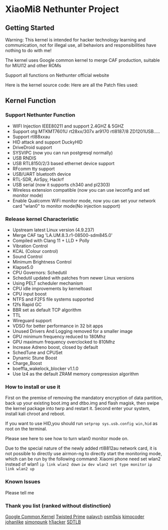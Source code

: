 # XiaoMi8 Nethunter Project
## Getting Started
Warning: This kernel is intended for hacker technology learning and communication, not for illegal use, all behaviors and responsibilities have nothing to do with me!

The kernel uses Google common kernel to merge CAF production, suitable for MIUI12 and other ROMs

Support all functions on Nethunter official website

Here is the kernel source code:
Here are all the Patch files used: 

## Kernel Function
### Support Nethunter Function
- WIFI Injection IEEE80211 and support 2.4GHZ & 5GHZ
- Support otg MTKMT7601U rt28xx/307x ar9170 rtl8187/8 ZD1201USB.....
- Support rtl88xxau
- HID attack and support DuckyHID
- DriveDroid support
- SYSVIPC (now you can run postgresql normally)
- USB RNDIS
- USB RTL8150/2/3 based ethernet device support
- RFcomm tty support
- USB/UART bluetooth device
- RTL-SDR, AirSpy, Hackrf
- USB serial (now it supports ch340 and pl2303)
- Wireless extension compatible (now you can use iwconfig and set monitor mode)
- Enable Qualcomm WiFi monitor mode, now you can set your network card "wlan0" to monitor mode(No injection support)

### Release kernel Characteristic
- Upstream latest Linux version (4.9.237)
- Merge CAF tag 'LA.UM.8.3.r1-08500-sdm845.0'
- Compiled with Clang 11 + LLD + Polly
- Vibration Control
- KCAL (Colour control)
- Sound Control
- Minimum Brightness Control
- Klapse5.0
- CPU Governors: Schedutil
- Schedutil updated with patches from newer Linux versions
- Using PELT scheduler mechanism
- CPU idle improvements by kerneltoast
- CPU input boost
- NTFS and F2FS file systems supported
- f2fs Rapid GC
- BBR set as default TCP algorithm
- TTL
- Wireguard support
- VDSO for better performance in 32 bit apps
- Unused Drivers And Logging removed for a smaller image
- GPU minimum frequency reduced to 180Mhz
- GPU maximum frequency overclocked to 810Mhz
- Increase Adreno boost, closed by default
- SchedTune and CPUSet
- Dynamic Stune Boost
- Charge_Boost
- boeffla_wakelock_blocker v1.1.0
- Use lz4 as the default ZRAM memory compression algorithm

### How to install or use it
First on the premise of removing the mandatory encryption of data partition, back up your existing boot.img and dtbo.img and flash magisk, then swipe the kernel package into twrp and restart it.
Second enter your system, install kali chroot and reboot.

If you want to use HID,you should run `setprop sys.usb.config win,hid` as root on the terminal.


Please see here to see how to turn wlan0 monitor mode on.


Due to the special nature of the newly added rtl8812au network card, it is not possible to directly use airmon-ng to directly start the monitoring mode, which can be run by the following command:
Xiaomi phone need set wlan2 instead of wlan1
`ip link wlan2 down`
`iw dev wlan2 set type monitor`
`ip link wlan2 up`

### Known Issues
Please tell me

### Thank you list (ranked without distinction)
[Google Common Kernel](https://android.googlesource.com/kernel/common/+/refs/heads/android-4.9-q)
[Twisted Prime](https://github.com/TwistedPrime)
[palaych](https://github.com/palaych)
[osm0sis](https://github.com/osm0sis/AnyKernel3)
[kimocoder](https://github.com/kimocoder)
[johanlike](https://github.com/johanlike)
[simonpunk](https://forum.xda-developers.com/oneplus-5/development/burgerhunter-t3638810)
[h1jacker](https://github.com/h1jacker)
[SDTLB](https://github.com/shandongtlb)